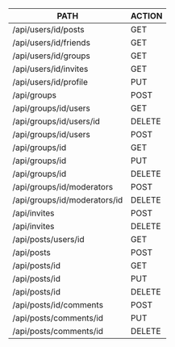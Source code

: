 

|        PATH                    |     ACTION        |
|--------------------------------|-------------------|
| /api/users/id/posts            |      GET          |
| /api/users/id/friends          |      GET          |
| /api/users/id/groups           |      GET          |
| /api/users/id/invites          |      GET          |
| /api/users/id/profile          |      PUT          |
| /api/groups                    |      POST         |
| /api/groups/id/users           |      GET          |
| /api/groups/id/users/id        |      DELETE       |
| /api/groups/id/users           |      POST         |
| /api/groups/id                 |      GET          |
| /api/groups/id                 |      PUT          |
| /api/groups/id                 |      DELETE       |
| /api/groups/id/moderators      |      POST         |
| /api/groups/id/moderators/id   |      DELETE       |
| /api/invites                   |      POST         |
| /api/invites                   |      DELETE       |
| /api/posts/users/id            |      GET          |
| /api/posts                     |      POST         |
| /api/posts/id                  |      GET          |
| /api/posts/id                  |      PUT          |
| /api/posts/id                  |      DELETE       |
| /api/posts/id/comments         |      POST         |
| /api/posts/comments/id         |      PUT          |
| /api/posts/comments/id         |      DELETE       |